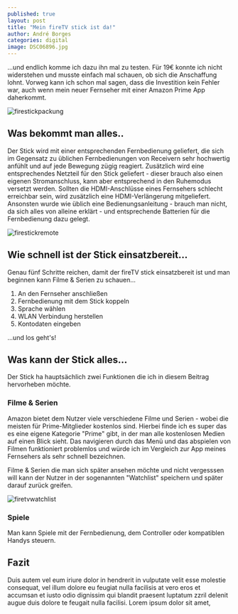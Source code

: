 ```yaml
---
published: true
layout: post
title: "Mein fireTV stick ist da!"
author: André Borges
categories: digital
image: DSC06896.jpg
---
```



...und endlich komme ich dazu ihn mal zu testen. Für 19€ konnte ich nicht widerstehen und musste einfach mal schauen, ob sich die Anschaffung lohnt. Vorweg kann ich schon mal sagen, dass die Investition kein Fehler war, auch wenn mein neuer Fernseher mit einer Amazon Prime App daherkommt.

![firestickpackung]({{site.baseurl}}/images/DSC06896.jpg)

## Was bekommt man alles..
Der Stick wird mit einer entsprechenden Fernbedienung geliefert, die sich im Gegensatz zu üblichen Fernbedienungen von Receivern sehr hochwertig anfühlt und auf jede Bewegung zügig reagiert. Zusätzlich wird eine entsprechendes Netzteil für den Stick geliefert - dieser brauch also einen eigenen Stromanschluss, kann aber entsprechend in den Ruhemodus versetzt werden. Sollten die HDMI-Anschlüsse eines Fernsehers schlecht erreichbar sein, wird zusätzlich eine HDMI-Verlängerung mitgeliefert. Ansonsten wurde wie üblich eine Bedienungsanleitung - brauch man nicht, da sich alles von alleine erklärt - und entsprechende Batterien für die Fernbedienung dazu gelegt.

![firestickremote]({{site.baseurl}}/images/DSC06903.jpg)

## Wie schnell ist der Stick einsatzbereit...
Genau fünf Schritte reichen, damit der fireTV stick einsatzbereit ist und man beginnen kann Filme & Serien zu schauen...

  1. An den Fernseher anschließen
  2. Fernbedienung mit dem Stick koppeln
  3. Sprache wählen
  4. WLAN Verbindung herstellen
  5. Kontodaten eingeben
  
...und los geht's!

## Was kann der Stick alles...
Der Stick ha hauptsächlich zwei Funktionen die ich in diesem Beitrag hervorheben möchte. 

### Filme & Serien
Amazon bietet dem Nutzer viele verschiedene Filme und Serien - wobei die meisten für Prime-Mitglieder kostenlos sind. Hierbei finde ich es super das es eine eigene Kategorie "Prime" gibt, in der man alle kostenlosen Medien auf einen Blick sieht. Das navigieren durch das Menü und das abspielen von Filmen funktioniert problemlos und würde ich im Vergleich zur App meines Fernsehers als sehr schnell bezeichnen.

Filme & Serien die man sich später ansehen möchte und nicht vergesssen will kann der Nutzer in der sogenannten "Watchlist" speichern und später darauf zurück greifen.

![firetvwatchlist]({{site.baseurl}}/images/DSC06962.jpg)

### Spiele
Man kann Spiele mit der Fernbedienung, dem Controller oder kompatiblen Handys steuern.



## Fazit



Duis autem vel eum iriure dolor in hendrerit in vulputate velit esse molestie consequat, vel illum dolore eu feugiat nulla facilisis at vero eros et accumsan et iusto odio dignissim qui blandit praesent luptatum zzril delenit augue duis dolore te feugait nulla facilisi. Lorem ipsum dolor sit amet,
